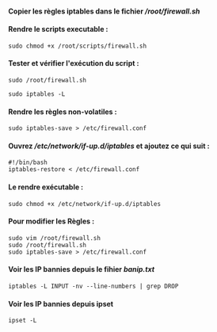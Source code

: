 ####  Copier les règles iptables dans le fichier */root/firewall.sh*

#### Rendre le scripts executable :
```
sudo chmod +x /root/scripts/firewall.sh
```
#### Tester et vérifier l'exécution du script :
```
sudo /root/firewall.sh
```
```
sudo iptables -L
```
#### Rendre les règles non-volatiles :
```
sudo iptables-save > /etc/firewall.conf
```
#### Ouvrez */etc/network/if-up.d/iptables* et ajoutez ce qui suit :
```
#!/bin/bash
iptables-restore < /etc/firewall.conf
```
#### Le rendre exécutable :
```
sudo chmod +x /etc/network/if-up.d/iptables
```
#### Pour modifier les Règles :
```
sudo vim /root/firewall.sh
sudo /root/firewall.sh
sudo iptables-save > /etc/firewall.conf
```
#### Voir les IP bannies depuis le fihier *banip.txt*
```
iptables -L INPUT -nv --line-numbers | grep DROP
```
#### Voir les IP bannies depuis ipset
```
ipset -L
```
